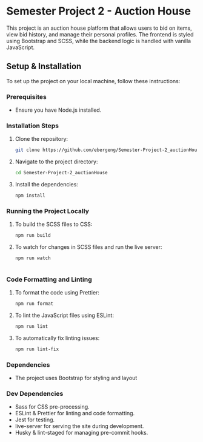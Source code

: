 # Semester Project 2 - Auction House

This project is an auction house platform that allows users to bid on items, view bid history, and manage their personal profiles. The frontend is styled using Bootstrap and SCSS, while the backend logic is handled with vanilla JavaScript.

## Setup & Installation

To set up the project on your local machine, follow these instructions:

### Prerequisites

- Ensure you have Node.js installed.
  
### Installation Steps

1. Clone the repository:
   ```bash
   git clone https://github.com/ebergeng/Semester-Project-2_auctionHouse.git

2. Navigate to the project directory:
   ```bash
   cd Semester-Project-2_auctionHouse

3. Install the dependencies:
   ```bash
   npm install


### Running the Project Locally

1. To build the SCSS files to CSS:
   ```bash
   npm run build

2. To watch for changes in SCSS files and run the live server:
   ```bash
   npm run watch
  
### Code Formatting and Linting
1. To format the code using Prettier:
   ```bash
   npm run format
   
2. To lint the JavaScript files using ESLint:
   ```bash
   npm run lint
   
3. To automatically fix linting issues:
   ```bash
   npm run lint-fix

### Dependencies
 - The project uses Bootstrap for styling and layout

### Dev Dependencies
- Sass for CSS pre-processing.
- ESLint & Prettier for linting and code formatting.
- Jest for testing.
- live-server for serving the site during development.
- Husky & lint-staged for managing pre-commit hooks.
